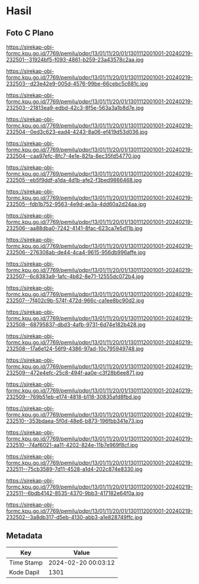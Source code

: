 # Hasil

## Foto C Plano

https://sirekap-obj-formc.kpu.go.id/7769/pemilu/pdpr/13/01/11/20/01/1301112001001-20240219-232501--31924bf5-f093-4861-b259-23a43578c2aa.jpg

https://sirekap-obj-formc.kpu.go.id/7769/pemilu/pdpr/13/01/11/20/01/1301112001001-20240219-232503--d23e42e9-005d-4576-99be-66cebc5c681c.jpg

https://sirekap-obj-formc.kpu.go.id/7769/pemilu/pdpr/13/01/11/20/01/1301112001001-20240219-232503--21813ea9-edbd-42c3-8f5e-563a3a1b8d7e.jpg

https://sirekap-obj-formc.kpu.go.id/7769/pemilu/pdpr/13/01/11/20/01/1301112001001-20240219-232504--0ed3c623-ead4-4243-8a06-ef419d53d036.jpg

https://sirekap-obj-formc.kpu.go.id/7769/pemilu/pdpr/13/01/11/20/01/1301112001001-20240219-232504--caa97efc-8fc7-4e1e-82fa-8ec35fd54770.jpg

https://sirekap-obj-formc.kpu.go.id/7769/pemilu/pdpr/13/01/11/20/01/1301112001001-20240219-232505--eb5f9ddf-a1da-4d1b-afe2-f3bed9866468.jpg

https://sirekap-obj-formc.kpu.go.id/7769/pemilu/pdpr/13/01/11/20/01/1301112001001-20240219-232505--fdb1b752-9563-4e9d-ae3a-4dd60a2d24aa.jpg

https://sirekap-obj-formc.kpu.go.id/7769/pemilu/pdpr/13/01/11/20/01/1301112001001-20240219-232506--aa88dba0-7242-4141-8fac-623ca7e5d11b.jpg

https://sirekap-obj-formc.kpu.go.id/7769/pemilu/pdpr/13/01/11/20/01/1301112001001-20240219-232506--276308ab-de44-4ca4-9615-956db996affe.jpg

https://sirekap-obj-formc.kpu.go.id/7769/pemilu/pdpr/13/01/11/20/01/1301112001001-20240219-232507--6c8383a9-1afc-4b82-8e71-12555dc072b4.jpg

https://sirekap-obj-formc.kpu.go.id/7769/pemilu/pdpr/13/01/11/20/01/1301112001001-20240219-232507--7f402c9b-574f-472d-966c-ca1ee8bc90d2.jpg

https://sirekap-obj-formc.kpu.go.id/7769/pemilu/pdpr/13/01/11/20/01/1301112001001-20240219-232508--68795837-dbd3-4afb-9731-6d74e182b428.jpg

https://sirekap-obj-formc.kpu.go.id/7769/pemilu/pdpr/13/01/11/20/01/1301112001001-20240219-232508--17a6e124-56f9-4386-97ad-10c795949748.jpg

https://sirekap-obj-formc.kpu.go.id/7769/pemilu/pdpr/13/01/11/20/01/1301112001001-20240219-232509--472e4efc-25c8-494f-aa0e-c3f28b6ee871.jpg

https://sirekap-obj-formc.kpu.go.id/7769/pemilu/pdpr/13/01/11/20/01/1301112001001-20240219-232509--769b51eb-e174-4818-b118-30835afd8fbd.jpg

https://sirekap-obj-formc.kpu.go.id/7769/pemilu/pdpr/13/01/11/20/01/1301112001001-20240219-232510--353bdaea-5f0d-48e6-b873-196fbb341e73.jpg

https://sirekap-obj-formc.kpu.go.id/7769/pemilu/pdpr/13/01/11/20/01/1301112001001-20240219-232510--74af6021-aa11-4202-824e-11b7e969f8cf.jpg

https://sirekap-obj-formc.kpu.go.id/7769/pemilu/pdpr/13/01/11/20/01/1301112001001-20240219-232511--75cb3589-7d11-4528-a1d4-202c874e8330.jpg

https://sirekap-obj-formc.kpu.go.id/7769/pemilu/pdpr/13/01/11/20/01/1301112001001-20240219-232511--6bdb4142-8535-4370-9bb3-417182e64f0a.jpg

https://sirekap-obj-formc.kpu.go.id/7769/pemilu/pdpr/13/01/11/20/01/1301112001001-20240219-232502--3a8db317-d5eb-4130-abb3-a1e828749ffc.jpg


## Metadata

| Key        | Value               |
| ---------- | ------------------- |
| Time Stamp | 2024-02-20 00:03:12 |
| Kode Dapil | 1301                |



